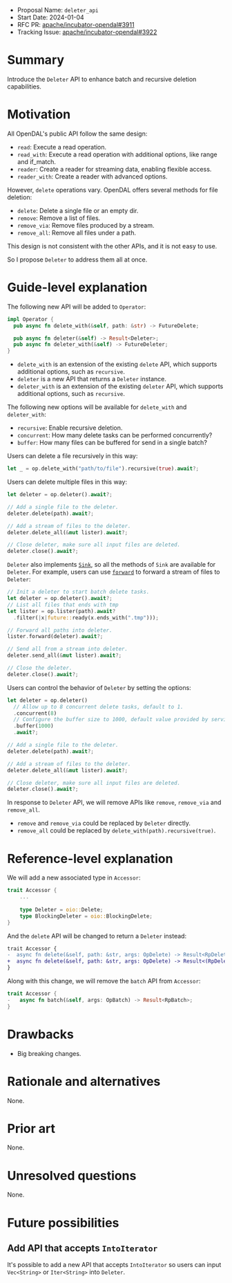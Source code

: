 - Proposal Name: `deleter_api`
- Start Date: 2024-01-04
- RFC PR: [apache/incubator-opendal#3911](https://github.com/apache/incubator-opendal/pull/3911)
- Tracking Issue: [apache/incubator-opendal#3922](https://github.com/apache/incubator-opendal/issues/3922)

# Summary

Introduce the `Deleter` API to enhance batch and recursive deletion capabilities.

# Motivation

All OpenDAL's public API follow the same design:

- `read`: Execute a read operation.
- `read_with`: Execute a read operation with additional options, like range and if_match.
- `reader`: Create a reader for streaming data, enabling flexible access.
- `reader_with`: Create a reader with advanced options.

However, `delete` operations vary. OpenDAL offers several methods for file deletion:

- `delete`: Delete a single file or an empty dir.
- `remove`: Remove a list of files.
- `remove_via`: Remove files produced by a stream.
- `remove_all`: Remove all files under a path.

This design is not consistent with the other APIs, and it is not easy to use.

So I propose `Deleter` to address them all at once.

# Guide-level explanation

The following new API will be added to `Operator`:

```rust
impl Operator {
  pub async fn delete_with(&self, path: &str) -> FutureDelete;

  pub async fn deleter(&self) -> Result<Deleter>;
  pub async fn deleter_with(&self) -> FutureDeleter;
}
```

- `delete_with` is an extension of the existing `delete` API, which supports additional options, such as `recursive`.
- `deleter` is a new API that returns a `Deleter` instance.
- `deleter_with` is an extension of the existing `deleter` API, which supports additional options, such as `recursive`.

The following new options will be available for `delete_with` and `deleter_with`:

- `recursive`: Enable recursive deletion.
- `concurrent`: How many delete tasks can be performed concurrently?
- `buffer`: How many files can be buffered for send in a single batch?

Users can delete a file recursively in this way:

```rust
let _ = op.delete_with("path/to/file").recursive(true).await?;
```

Users can delete multiple files in this way:


```rust
let deleter = op.deleter().await?;

// Add a single file to the deleter.
deleter.delete(path).await?;

// Add a stream of files to the deleter.
deleter.delete_all(&mut lister).await?;

// Close deleter, make sure all input files are deleted.
deleter.close().await?;
```

`Deleter` also implements [`Sink`](https://docs.rs/futures/latest/futures/sink/trait.Sink.html), so all the methods of `Sink` are available for `Deleter`. For example, users can use [`forward`](https://docs.rs/futures/latest/futures/stream/trait.StreamExt.html#method.forward) to forward a stream of files to `Deleter`:

```rust
// Init a deleter to start batch delete tasks.
let deleter = op.deleter().await?;
// List all files that ends with tmp
let lister = op.lister(path).await?
  .filter(|x|future::ready(x.ends_with(".tmp")));

// Forward all paths into deleter.
lister.forward(deleter).await?;

// Send all from a stream into deleter.
deleter.send_all(&mut lister).await?;

// Close the deleter.
deleter.close().await?;
```

Users can control the behavior of `Deleter` by setting the options:

```rust
let deleter = op.deleter()
  // Allow up to 8 concurrent delete tasks, default to 1.
  .concurrent(8)
  // Configure the buffer size to 1000, default value provided by services.
  .buffer(1000)
  .await?;

// Add a single file to the deleter.
deleter.delete(path).await?;

// Add a stream of files to the deleter.
deleter.delete_all(&mut lister).await?;

// Close deleter, make sure all input files are deleted.
deleter.close().await?;
```

In response to `Deleter` API, we will remove APIs like `remove`, `remove_via` and `remove_all`.

- `remove` and `remove_via` could be replaced by `Deleter` directly.
- `remove_all` could be replaced by `delete_with(path).recursive(true)`.

# Reference-level explanation

We will add a new associated type in `Accessor`:

```rust
trait Accessor {
    ...
    
    type Deleter = oio::Delete;
    type BlockingDeleter = oio::BlockingDelete;
}
```

And the `delete` API will be changed to return a `Deleter` instead:

```diff
trait Accessor {
-  async fn delete(&self, path: &str, args: OpDelete) -> Result<RpDelete>;
+  async fn delete(&self, path: &str, args: OpDelete) -> Result<(RpDelete, Self::Deleter)>;
}
```

Along with this change, we will remove the `batch` API from `Accessor`:

```rust
trait Accessor {
-   async fn batch(&self, args: OpBatch) -> Result<RpBatch>;
}
```

# Drawbacks

- Big breaking changes.


# Rationale and alternatives

None.

# Prior art

None.

# Unresolved questions

None.

# Future possibilities

## Add API that accepts `IntoIterator`

It's possible to add a new API that accepts `IntoIterator` so users can input `Vec<String>` or `Iter<String>` into `Deleter`.

